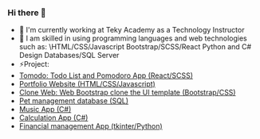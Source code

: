 ### Hi there 👋
- 🔭 I'm currently working at Teky Academy as a Technology Instructor
- 🌱 I am skilled in using programming languages and web technologies such as:
      \HTML/CSS/Javascript
      Bootstrap/SCSS/React
      Python and C#
      Design Databases/SQL Server
- ⚡Project:
-    [Tomodo: Todo List and Pomodoro App (React/SCSS)](https://anhcuonghuynhnguyen.github.io/tomodo/)
-    [Portfolio Website (HTML/CSS/Javascript)](https://anhcuonghuynhnguyen.github.io/my-portfolio.github.io/)
-    [Clone Web: Web Bootstrap clone the UI template (Bootstrap/CSS)](https://anhcuonghuynhnguyen.github.io/cuong-clone-web.github.io/)
-    [Pet management database (SQL)](https://github.com/anhcuonghuynhnguyen/SQL-Server)
-    [Music App (C#)](https://drive.google.com/file/d/1YeYrOGpALpWlHZwrFO1cVhZLn7EJkusl/view?usp=sharing)
-    [Calculation App (C#)](https://drive.google.com/file/d/1rE_t7bf_lajueuejfHuXlO0JOI9eOLyL/view?usp=sharing)
-    [Financial management App (tkinter/Python)](https://github.com/anhcuonghuynhnguyen/AByMS-app)

<!--
**anhcuonghuynhnguyen/anhcuonghuynhnguyen** is a ✨ _special_ ✨ repository because its `README.md` (this file) appears on your GitHub profile.

Here are some ideas to get you started:

- 🔭 I’m currently working on ...
- 🌱 I’m currently learning ...
- 👯 I’m looking to collaborate on ...
- 🤔 I’m looking for help with ...
- 💬 Ask me about ...
- 📫 How to reach me: ...
- 😄 Pronouns: ...
- ⚡ Fun fact: ...
-->
